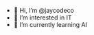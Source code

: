 - 👋 Hi, I’m @jaycodeco
- 👀 I’m interested in IT
- 🌱 I’m currently learning AI

<!---
jaycodeco/jaycodeco is a ✨ special ✨ repository because its `README.md` (this file) appears on your GitHub profile.
You can click the Preview link to take a look at your changes.
--->
